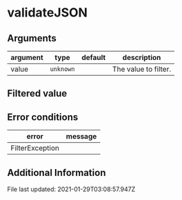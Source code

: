 # validateJSON



## Arguments

argument   | type      | default   | description
---------- | --------- | --------- | ------------------------------------------
value      | `unknown` |           | The value to filter.

## Filtered value



## Error conditions

error                    | message
------------------------ | ------------------------------------------------
FilterException          |

## Additional Information

File last updated: 2021-01-29T03:08:57.947Z
